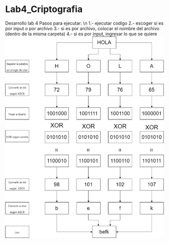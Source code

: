 # Lab4_Criptografia
Desarrollo lab 4
Pasos para ejecutar: \n
  1.- ejecutar codigo
  2.- escoger si es por input o por archivo
  3.- si es por archivo, colocar el nombre del archivo (dentro de la misma carpeta)
  4.- si es por input, ingresar lo que se quiere
![alt text](https://github.com/MaxSanders-work/Lab4_Criptografia/blob/main/dibujo%20hash.drawio.png)
